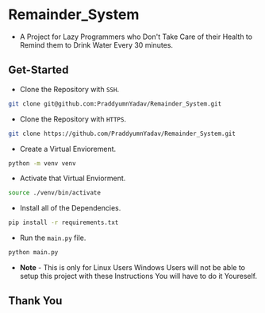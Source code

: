 # Remainder_System
- A Project for Lazy Programmers who Don't Take Care of their Health to Remind them to Drink Water Every 30 minutes.

## Get-Started
- Clone the Repository with `SSH`.
```bash
git clone git@github.com:PraddyumnYadav/Remainder_System.git
```
- Clone the Repository with `HTTPS`.
```bash
git clone https://github.com/PraddyumnYadav/Remainder_System.git
```
- Create a Virtual Enviorement.
```bash
python -m venv venv
```
- Activate that Virtual Enviorment.
```bash
source ./venv/bin/activate
```
- Install all of the Dependencies.
```bash
pip install -r requirements.txt
```
- Run the `main.py` file.
```bash
python main.py
```
- **Note** - This is only for Linux Users Windows Users will not be able to setup this project with these Instructions You will have to do it Youreself.

## Thank You